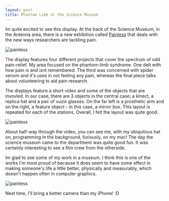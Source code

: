 ```yaml
---
layout: post
title: Phantom Limb at the Science Museum
---
```


Im quite excited to see this display. At the back of the Science Museum, in the
Antenna area, there is a new exhibition called
[Painless](http://painlessexhibition.wordpress.com/) that deals with the
new ways researchers are tackling pain.

![painless](http://farm9.staticflickr.com/8206/8262141878_df665d61b7.jpg)

The display features four different projects that cover the spectrum of odd
pain-relief. My area focused on the phantom-limb syndrome. One delt with how
pain is and isnt remembered. The third was concerned with spider venom and it's
uses in not feeling any pain, whereas the final piece talks about volunteering to aid pain research.

The displays feature a short video and some of the objects that are invovled.
In our case, there are 3 objects in the central case; a kinect, a replica hat
and a pair of vuzix glasses. On the far left is a prosthetic arm and on the
right, a feature object - in this case, a mirror box. This layout
is repeated for each of the stations. Overall, I felt the layout was quite
good.

![painless](http://farm9.staticflickr.com/8059/8262141296_cac2f04048.jpg)

About half-way through the video, you can see me, with my ubiquitous hat on,
programming in the background, furiously, on my mac! The day the science museum
came to the department was quite good fun. It was certainly interesting to see
a film crew from the otherside.

Im glad to see some of my work in a museum. I think this is one of the works
I'm most proud of because it does seem to have some effect in making someone's
life a little better, physically and measurably, which doesn't happen often in
computer graphics.

![painless](http://farm9.staticflickr.com/8360/8261072119_9ca4817c0d.jpg)

Next time, I'll bring a better camera than my iPhone! :D 